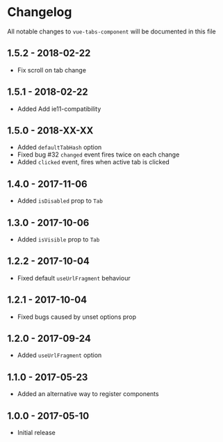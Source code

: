 # Changelog

All notable changes to `vue-tabs-component` will be documented in this file

## 1.5.2 - 2018-02-22
- Fix scroll on tab change

## 1.5.1 - 2018-02-22
- Added Add ie11-compatibility

## 1.5.0 - 2018-XX-XX
- Added `defaultTabHash` option
- Fixed bug #32 `changed` event fires twice on each change
- Added `clicked` event, fires when active tab is clicked

## 1.4.0 - 2017-11-06
- Added `isDisabled` prop to `Tab`

## 1.3.0 - 2017-10-06
- Added `isVisible` prop to `Tab`

## 1.2.2 - 2017-10-04
- Fixed default `useUrlFragment` behaviour

## 1.2.1 - 2017-10-04
- Fixed bugs caused by unset options prop

## 1.2.0 - 2017-09-24
- Added `useUrlFragment` option

## 1.1.0 - 2017-05-23
- Added an alternative way to register components

## 1.0.0 - 2017-05-10
- Initial release
